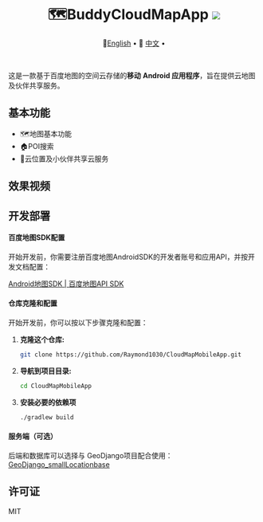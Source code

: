 <div align="center">
  <h1>🗺️BuddyCloudMapApp <img src=https://camo.githubusercontent.com/460196aa7caf02ee649ff2da9033caff1c8631f71d4e785ae04772c28a037a88/68747470733a2f2f696d672e736869656c64732e696f2f62616467652f5052732d77656c636f6d652d677265656e2e737667></img></h1>     
  <p align="center">
    🤗<a href="README.md">English</a> • 
    🤗 <a href="README-CN.md">中文</a> • 
</p>
</div>
<br/>

这是一款基于百度地图的空间云存储的**移动** **Android 应用程序**，旨在提供云地图及伙伴共享服务。

## 基本功能

- 🗺️地图基本功能
- 🏠POI搜索
- 📍云位置及小伙伴共享云服务

## 效果视频







## 开发部署

#### 百度地图SDK配置

开始开发前，你需要注册百度地图AndroidSDK的开发者账号和应用API，并按开发文档配置：

[Android地图SDK | 百度地图API SDK ](https://lbsyun.baidu.com/faq/api?title=androidsdk)

#### 仓库克隆和配置

开始开发前，你可以按以下步骤克隆和配置：

1. **克隆这个仓库:**

   ```sh
   git clone https://github.com/Raymond1030/CloudMapMobileApp.git
   ```

2. **导航到项目目录:**

   ```sh
   cd CloudMapMobileApp
   ```

3. **安装必要的依赖项**

   ```sh
   ./gradlew build
   ```

#### 服务端（可选）

后端和数据库可以选择与 GeoDjango项目配合使用：[GeoDjango_smallLocationbase ](https://github.com/Raymond1030/GeoDjango_smallLocationbase)

## 许可证

MIT